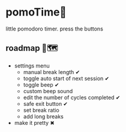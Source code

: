 # pomoTime🍅
 little pomodoro timer. press the buttons


## roadmap 🚗🗺
- settings menu 
    - manual break length ✔
    - toggle auto start of next session ✔
    - toggle beep ✔
    - custom beep sound
    - edit the number of cycles completed ✔
    - safe exit button ✔
    - set break ratio 
    - add long breaks
- make it pretty ✖